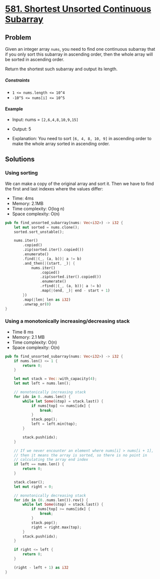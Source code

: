 # [581. Shortest Unsorted Continuous Subarray](https://leetcode.com/problems/shortest-unsorted-continuous-subarray/)

## Problem

Given an integer array `nums`, you need to find one continuous subarray that if
you only sort this subarray in ascending order, then the whole array will be
sorted in ascending order.

Return the shortest such subarray and output its length.

##### Constraints

* `1 <= nums.length <= 10^4`
* `-10^5 <= nums[i] <= 10^5`

#### Example

* Input: nums = `[2,6,4,8,10,9,15]`
* Output: 5

* Explanation: You need to sort `[6, 4, 8, 10, 9]` in ascending order to make
  the whole array sorted in ascending order.

## Solutions

### Using sorting

We can make a copy of the original array and sort it. Then we have to find the
first and last indexes where the values differ:

* Time: 4ms
* Memory: 2.1MB
* Time complexity: O(log n)
* Space complexity: O(n)

```rust
pub fn find_unsorted_subarray(nums: Vec<i32>) -> i32 {
    let mut sorted = nums.clone();
    sorted.sort_unstable();

    nums.iter()
        .copied()
        .zip(sorted.iter().copied())
        .enumerate()
        .find(|(_, (a, b))| a != b)
        .and_then(|(start, _)| {
            nums.iter()
                .copied()
                .zip(sorted.iter().copied())
                .enumerate()
                .rfind(|(_, (a, b))| a != b)
                .map(|(end, _)| end - start + 1)
        })
        .map(|len| len as i32)
        .unwrap_or(0)
}
```

### Using a monotonically increasing/decreasing stack

* Time 8 ms
* Memory: 2.1 MB
* Time complexity: O(n)
* Space complexity: O(n)

```rust
pub fn find_unsorted_subarray(nums: Vec<i32>) -> i32 {
    if nums.len() <= 1 {
        return 0;
    }

    let mut stack = Vec::with_capacity(4);
    let mut left = nums.len();

    // monotonically increasing stack
    for idx in 0..nums.len() {
        while let Some(&top) = stack.last() {
            if nums[top] <= nums[idx] {
                break;
            }
            stack.pop();
            left = left.min(top);
        }

        stack.push(idx);
    }

    // If we never encounter an element where nums[i] > nums[i + 1],
    // then it means the array is sorted, so there is no point in 
    // calculating the array end index
    if left == nums.len() {
        return 0;
    }

    stack.clear();
    let mut right = 0;

    // monotonically decreasing stack
    for idx in (0..nums.len()).rev() {
        while let Some(&top) = stack.last() {
            if nums[top] >= nums[idx] {
                break;
            }
            stack.pop();
            right = right.max(top);
        }
        stack.push(idx);
    }

    if right <= left {
        return 0;
    }

    (right - left + 1) as i32
}
```
